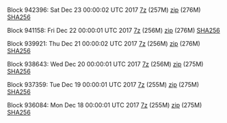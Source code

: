 Block 942396: Sat Dec 23 00:00:02 UTC 2017 [7z](https://transfer.sh/133FcR/bootstrap.dat.20171223.7z) (257M) [zip](https://transfer.sh/12UyW9/bootstrap.dat.20171223.zip) (276M) [SHA256](https://transfer.sh/PB6ha/sha256.txt)

Block 941158: Fri Dec 22 00:00:01 UTC 2017 [7z](https://transfer.sh/o9Y7x/bootstrap.dat.20171222.7z) (256M) [zip](https://transfer.sh/Gs9bE/bootstrap.dat.20171222.zip) (276M) [SHA256](https://transfer.sh/13v3KT/sha256.txt)

Block 939921: Thu Dec 21 00:00:02 UTC 2017 [7z](https://transfer.sh/rVolZ/bootstrap.dat.20171221.7z) (256M) [zip](https://transfer.sh/v9LfE/bootstrap.dat.20171221.zip) (276M) [SHA256](https://transfer.sh/16jNAb/sha256.txt)

Block 938643: Wed Dec 20 00:00:01 UTC 2017 [7z](https://transfer.sh/Ly5wZ/bootstrap.dat.20171220.7z) (256M) [zip](https://transfer.sh/ye9q4/bootstrap.dat.20171220.zip) (275M) [SHA256](https://transfer.sh/TXSoi/sha256.txt)

Block 937359: Tue Dec 19 00:00:01 UTC 2017 [7z](https://transfer.sh/tW1R6/bootstrap.dat.20171219.7z) (255M) [zip](https://transfer.sh/aVxuV/bootstrap.dat.20171219.zip) (275M) [SHA256](https://transfer.sh/85IFU/sha256.txt)

Block 936084: Mon Dec 18 00:00:01 UTC 2017 [7z](https://transfer.sh/URdkn/bootstrap.dat.20171218.7z) (255M) [zip](https://transfer.sh/tZObS/bootstrap.dat.20171218.zip) (275M) [SHA256](https://transfer.sh/hhzf9/sha256.txt)

